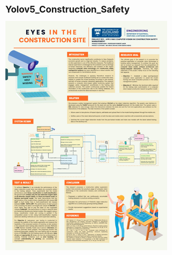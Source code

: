 # Yolov5_Construction_Safety

![My Image](https://github.com/JinkaiZ/YoloV5.6-Construction-site-Monitoring-System/blob/main/yolov5/Poster_1031.jpg)
